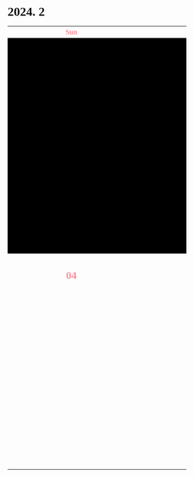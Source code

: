 <h1>2024. 2</h1>

<style>
  @font-face {
  font-family: KyoboHandwriting;
  src: url(assets/fonts/KyoboHandwriting2020pdy.ttf);
  }

  * {
    box-sizing: border-box;
    padding: 0;
    margin: 0;
    font-family: KyoboHandwriting;
    font-weight: bold;
    position: relative;

    /*variable*/
    --color-red: #FF8E99;
  }

  .xxxx-xx-x {
    background-color: #000000;
  }

  .week {
    width: 18em;
    min-width: 18em;
    max-width: 18em;
    text-align: center;
  }

  .weekend {
    color: var(--color-red);
  }

  .day {
    height: 30em;
    display: flex;
    flex-direction: column;
  }

  .date {
    text-align: center;
  }

  .DONE {
    display: flex;
    justify-items: center;
    gap: 0.5em;
  }

  .TODO {
    display: flex;
    justify-items: center;
    gap: 0.5em;
  }

  .↑ {
    flex-grow: 1;
  }

  .graph {
    position: relative;
    padding-left: 0.5em;
    padding-right: 2em;
    height: 1.6em;
    width: var(--size-w);

    display: flex;
    flex-wrap: wrap;
    justify-content: space-between;
    margin-top: 0.2em;
    border-radius: 0.8em;
    background: var(--color-bg);
    color: var(--color-txt);

    z-index: var(--index);
  }

  .graph-head {
    position: absolute;
    top: 0;
    right: 0;
    height: 1.6em;
    width: var(--size-head);
    border-radius: 0.8em 0.8em 0.8em 0;
    background: var(--color-bg);
  }

  .graph--head {
    position: absolute;
    top: 0;
    right: 0;
    height: 1.6em;
    width: var(--size-head);
    border-radius: 0 0.8em 0.8em 0.8em;
    background: var(--color-bg);
  }

  .graph-tail {
    position: absolute;
    bottom: 0;
    right: 0;
    height: var(--size-tail);
    width: 1.6em;
    border-radius: 0 0 0.8em 0;
    background: var(--color-bg);
  }

  .graph--tail {
    position: absolute;
    top: 0;
    right: 0;
    height: var(--size-tail);
    width: 1.6em;
    border-radius: 0 0.8em 0 0;
    background: var(--color-bg);
  }

  .graph-progress {
    width: 100%;
    text-align: center;
  }
</style>

<table>
  <tr><th class="week weekend"> Sun </th><th class="week"> Mon </th><th class="week"> Tue </th><th class="week"> Wed </th><th class="week"> Thu </th><th class="week"> Fri </th><th class="week weekend"> Sat </th></tr>
  <tr>
    <td class="xxxx-xx-x" colspan="4">
    <td class="2024-02-01"><div class="day"><h2 class="date">01</h2></td>
    <td class="2024-02-02"><div class="day"><h2 class="date">02</h2></td>
    <td class="2024-02-03"><div class="day"><h2 class="date weekend">03</h2></td>
  </tr>
  <tr>
    <td class="2024-02-04"><div class="day"><h2 class="date weekend">04</h2></td>
    <td class="2024-02-05"><div class="day"><h2 class="date">05</h2></td>
    <td class="2024-02-06"><div class="day"><h2 class="date">06</h2>
      <label class="DONE"><input type="checkbox" checked>[17:20] 유품 공구 정리</label>
      <div class="↑ DONE"></div>
      <label class="TODO"><input type="checkbox" c hecked>블로그 : C++</label>
      <label class="TODO"><input type="checkbox" c hecked>알고리즘</label>
      <div class="↑ TODO"></div>
    </td>
    <td class="2024-02-07"><div class="day"><h2 class="date">07</h2>
      <label class="DONE"><input type="checkbox" checked>10:00 | 밥솥 AS</label>
      <label class="DONE"><input type="checkbox" checked>12:30 | 스타벅스 커피 타임</label>
      <label class="DONE"><input type="checkbox" checked>13:30 | 점심 : 치킨</label>
      <label class="DONE"><input type="checkbox" checked>20:00 | 유희왕 마스터듀얼 25주년</label>
      <div class="↑ DONE"></div>
      <label class="TODO"><input type="checkbox" c hecked>블로그 : C++</label>
      <label class="TODO"><input type="checkbox" c hecked>알고리즘</label>
      <div class="↑ TODO"></div>
    </td>
    <td class="2024-02-08"><div class="day"><h2 class="date">08</h2></td>
    <td class="2024-02-09"><div class="day"><h2 class="date">09</h2><div class="date weekend">~ 설 연휴 ~</div></td>
    <td class="2024-02-10"><div class="day"><h2 class="date weekend">10</h2>
      <div class="date weekend">~ 설 연휴 ~</div>
      <label class="DONE"><input type="checkbox" checked>18:00 | 저녁 : 설날 가족 회식</label>
      <div class="↑ DONE"></div>
      <label class="TODO"><input type="checkbox" c hecked>블로그 : C++</label>
      <label class="TODO"><input type="checkbox" c hecked>알고리즘</label>
      <div class="↑ TODO"></div>
    </td>
  </tr>
</table>
